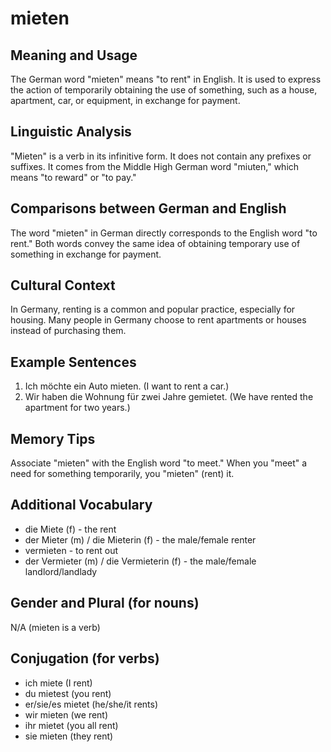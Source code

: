# mieten
## Meaning and Usage
The German word "mieten" means "to rent" in English. It is used to express the action of temporarily obtaining the use of something, such as a house, apartment, car, or equipment, in exchange for payment.

## Linguistic Analysis
"Mieten" is a verb in its infinitive form. It does not contain any prefixes or suffixes. It comes from the Middle High German word "miuten," which means "to reward" or "to pay."

## Comparisons between German and English
The word "mieten" in German directly corresponds to the English word "to rent." Both words convey the same idea of obtaining temporary use of something in exchange for payment.

## Cultural Context
In Germany, renting is a common and popular practice, especially for housing. Many people in Germany choose to rent apartments or houses instead of purchasing them.

## Example Sentences
1. Ich möchte ein Auto mieten. (I want to rent a car.)
2. Wir haben die Wohnung für zwei Jahre gemietet. (We have rented the apartment for two years.)

## Memory Tips
Associate "mieten" with the English word "to meet." When you "meet" a need for something temporarily, you "mieten" (rent) it.

## Additional Vocabulary
- die Miete (f) - the rent
- der Mieter (m) / die Mieterin (f) - the male/female renter
- vermieten - to rent out
- der Vermieter (m) / die Vermieterin (f) - the male/female landlord/landlady

## Gender and Plural (for nouns)
N/A (mieten is a verb)

## Conjugation (for verbs)
- ich miete (I rent)
- du mietest (you rent)
- er/sie/es mietet (he/she/it rents)
- wir mieten (we rent)
- ihr mietet (you all rent)
- sie mieten (they rent)